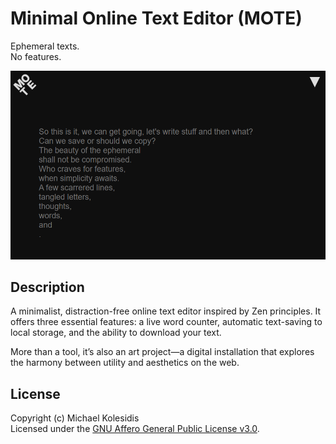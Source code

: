 # Minimal Online Text Editor (MOTE)

Ephemeral texts.  
No features.

![Screenshot](./screenshot.png)

## Description

A minimalist, distraction-free online text editor inspired by Zen principles. It offers three essential features: a live word counter, automatic text-saving to local storage, and the ability to download your text.

More than a tool, it’s also an art project—a digital installation that explores the harmony between utility and aesthetics on the web.

## License

Copyright (c) Michael Kolesidis  
Licensed under the [GNU Affero General Public License v3.0](https://www.gnu.org/licenses/agpl-3.0.html).
